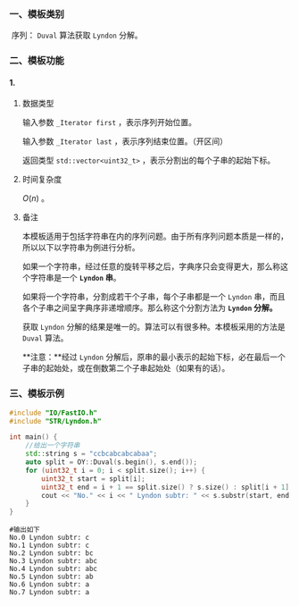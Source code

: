 ### 一、模板类别

​	序列： `Duval` 算法获取 `Lyndon` 分解。

### 二、模板功能

#### 1.

1. 数据类型

   输入参数 `_Iterator first` ，表示序列开始位置。

   输入参数 `_Iterator last` ，表示序列结束位置。（开区间）

   返回类型 `std::vector<uint32_t>` ，表示分割出的每个子串的起始下标。

2. 时间复杂度

   $O(n)$ 。

3. 备注

   本模板适用于包括字符串在内的序列问题。由于所有序列问题本质是一样的，所以以下以字符串为例进行分析。

   如果一个字符串，经过任意的旋转平移之后，字典序只会变得更大，那么称这个字符串是一个 **`Lyndon` 串**。
   
   如果将一个字符串，分割成若干个子串，每个子串都是一个 `Lyndon` 串，而且各个子串之间呈字典序非递增顺序。那么称这个分割方法为 **`Lyndon` 分解。**

   获取 `Lyndon` 分解的结果是唯一的。算法可以有很多种。本模板采用的方法是 `Duval` 算法。
   
   **注意：**经过 `Lyndon` 分解后，原串的最小表示的起始下标，必在最后一个子串的起始处，或在倒数第二个子串起始处（如果有的话）。

### 三、模板示例

```c++
#include "IO/FastIO.h"
#include "STR/Lyndon.h"

int main() {
    //给出一个字符串
    std::string s = "ccbcabcabcabaa";
    auto split = OY::Duval(s.begin(), s.end());
    for (uint32_t i = 0; i < split.size(); i++) {
        uint32_t start = split[i];
        uint32_t end = i + 1 == split.size() ? s.size() : split[i + 1];
        cout << "No." << i << " Lyndon subtr: " << s.substr(start, end - start) << '\n';
    }
}
```

```
#输出如下
No.0 Lyndon subtr: c
No.1 Lyndon subtr: c
No.2 Lyndon subtr: bc
No.3 Lyndon subtr: abc
No.4 Lyndon subtr: abc
No.5 Lyndon subtr: ab
No.6 Lyndon subtr: a
No.7 Lyndon subtr: a

```


